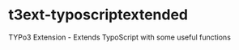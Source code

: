 t3ext-typoscriptextended
========================

TYPo3 Extension - Extends TypoScript with some useful functions
